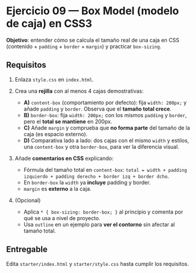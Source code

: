# Ejercicio 09 — Box Model (modelo de caja) en CSS3

**Objetivo**: entender cómo se calcula el tamaño real de una caja en CSS (contenido + `padding` + `border` + `margin`) y practicar `box-sizing`.

## Requisitos

1. Enlaza `style.css` en `index.html`.
2. Crea una **rejilla** con al menos 4 cajas demostrativas:

   - **A)** `content-box` (comportamiento por defecto): fija `width: 200px;` y añade `padding` y `border`. Observa que el **tamaño total crece**.
   - **B)** `border-box`: fija `width: 200px;` con los mismos `padding` y `border`, pero el **total se mantiene** en 200px.
   - **C)** Añade `margin` y comprueba que **no forma parte** del tamaño de la caja (es espacio externo).
   - **D)** Comparativa lado a lado: dos cajas con el mismo `width` y estilos, una `content-box` y otra `border-box`, para ver la diferencia visual.

3. Añade **comentarios en CSS** explicando:

   - Fórmula del tamaño total en `content-box`: `total = width + padding izquierdo + padding derecho + border izq + border dcho`.
   - En `border-box` la `width` ya **incluye** padding y border.
   - `margin` es **externo** a la caja.

4. (Opcional)
   - Aplica `* { box-sizing: border-box; }` al principio y comenta por qué se usa a nivel de proyecto.
   - Usa `outline` en un ejemplo para **ver el contorno** sin afectar al tamaño total.

## Entregable

Edita `starter/index.html` y `starter/style.css` hasta cumplir los requisitos.
